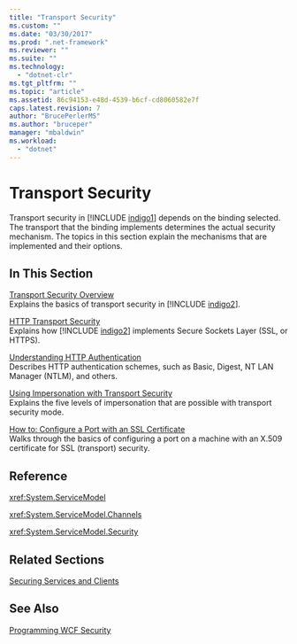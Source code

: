 ```yaml
---
title: "Transport Security"
ms.custom: ""
ms.date: "03/30/2017"
ms.prod: ".net-framework"
ms.reviewer: ""
ms.suite: ""
ms.technology: 
  - "dotnet-clr"
ms.tgt_pltfrm: ""
ms.topic: "article"
ms.assetid: 86c94153-e48d-4539-b6cf-cd8060582e7f
caps.latest.revision: 7
author: "BrucePerlerMS"
ms.author: "bruceper"
manager: "mbaldwin"
ms.workload: 
  - "dotnet"
---
```

# Transport Security
Transport security in [!INCLUDE [indigo1](../../../../includes/indigo1-md.md)] depends on the binding selected. The transport that the binding implements determines the actual security mechanism. The topics in this section explain the mechanisms that are implemented and their options.  
  
## In This Section  
 [Transport Security Overview](../../../../docs/framework/wcf/feature-details/transport-security-overview.md)  
 Explains the basics of transport security in [!INCLUDE [indigo2](../../../../includes/indigo2-md.md)].  
  
 [HTTP Transport Security](../../../../docs/framework/wcf/feature-details/http-transport-security.md)  
 Explains how [!INCLUDE [indigo2](../../../../includes/indigo2-md.md)] implements Secure Sockets Layer (SSL, or HTTPS).  
  
 [Understanding HTTP Authentication](../../../../docs/framework/wcf/feature-details/understanding-http-authentication.md)  
 Describes HTTP authentication schemes, such as Basic, Digest, NT LAN Manager (NTLM), and others.  
  
 [Using Impersonation with Transport Security](../../../../docs/framework/wcf/feature-details/using-impersonation-with-transport-security.md)  
 Explains the five levels of impersonation that are possible with transport security mode.  
  
 [How to: Configure a Port with an SSL Certificate](../../../../docs/framework/wcf/feature-details/how-to-configure-a-port-with-an-ssl-certificate.md)  
 Walks through the basics of configuring a port on a machine with an X.509 certificate for SSL (transport) security.  
  
## Reference  
 <xref:System.ServiceModel>  
  
 <xref:System.ServiceModel.Channels>  
  
 <xref:System.ServiceModel.Security>  
  
## Related Sections  
 [Securing Services and Clients](../../../../docs/framework/wcf/feature-details/securing-services-and-clients.md)  
  
## See Also  
 [Programming WCF Security](../../../../docs/framework/wcf/feature-details/programming-wcf-security.md)
